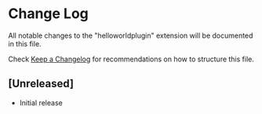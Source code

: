 # Change Log

All notable changes to the "helloworldplugin" extension will be documented in this file.

Check [Keep a Changelog](http://keepachangelog.com/) for recommendations on how to structure this file.

## [Unreleased]

- Initial release